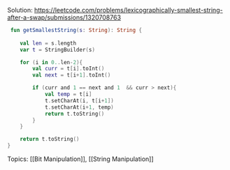 Solution: https://leetcode.com/problems/lexicographically-smallest-string-after-a-swap/submissions/1320708763

```kotlin
 fun getSmallestString(s: String): String {
	
	val len = s.length
	var t = StringBuilder(s)

	for (i in 0..len-2){
		val curr = t[i].toInt()
		val next = t[i+1].toInt() 

		if (curr and 1 == next and 1  && curr > next){
			val temp = t[i]
			t.setCharAt(i, t[i+1])
			t.setCharAt(i+1, temp)
			return t.toString()
		}
	}

	return t.toString()
}
```

Topics: [[Bit Manipulation]], [[String Manipulation]]